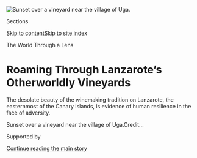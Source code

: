 <div id="app">

<div>

<div>

<div>

</div>

<div data-aria-hidden="false">

<div id="site-content" data-role="main">

<div>

<div class="css-1aor85t" style="opacity:0.000000001;z-index:-1;visibility:hidden">

<div class="css-1hqnpie">

<div class="css-epjblv">

<span class="css-17xtcya">[Travel](/section/travel)</span><span class="css-x15j1o">|</span><span class="css-fwqvlz">Roaming
Through Lanzarote’s Otherworldly
Vineyards</span>

</div>

<div class="css-k008qs">

<div class="css-1iwv8en">

<span class="css-18z7m18"></span>

<div>

</div>

</div>

<span class="css-1n6z4y">https://nyti.ms/2QjjPTz</span>

<div class="css-1705lsu">

<div class="css-4xjgmj">

<div class="css-4skfbu" data-role="toolbar" data-aria-label="Social Media Share buttons, Save button, and Comments Panel with current comment count" data-testid="share-tools">

  - 
  - 
  - 
  - 
    
    <div class="css-6n7j50">
    
    </div>

  - 
  - 

</div>

</div>

</div>

</div>

</div>

</div>

<div class="css-11qgg8s">

</div>

<div id="fullBleedHeaderContent">

<div class="css-1mre5cn">

![<span class="css-16f3y1r e13ogyst0" data-aria-hidden="true">Sunset
over a vineyard near the village of
Uga.</span>](https://static01.graylady3jvrrxbe.onion/images/2020/08/24/travel/24travel-lanzarote-01/24travel-lanzarote-01-articleLarge-v3.jpg?quality=75&auto=webp&disable=upscale)

</div>

<div class="css-hy7cq4">

<div class="css-6cn7ki">

<div class="NYTAppHideMasthead css-1bcu9v6 e1suatyy0">

<div class="section css-1o1qe8k e1suatyy2">

<div class="css-cu5p7t er09x8g0">

<div class="css-6n7j50">

</div>

<span class="css-1dv1kvn">Sections</span>

[Skip to content](#site-content)[Skip to site index](#site-index)

</div>

<div class="css-10698na e1huz5gh0">

</div>

</div>

</div>

The World Through a Lens

<div class="css-1sojcmr ehdk2mb0">

# Roaming Through Lanzarote’s Otherworldly Vineyards

</div>

The desolate beauty of the winemaking tradition on Lanzarote, the
easternmost of the Canary Islands, is evidence of human resilience in
the face of adversity.

</div>

</div>

<div class="css-nwzfg5 e1gnum310">

<span class="css-1f9pvn2 travel">Sunset over a vineyard near the village
of
Uga.</span><span class="css-cnj6d5 e1z0qqy90" itemprop="copyrightHolder"><span class="css-1ly73wi e1tej78p0">Credit...</span><span><span></span></span></span>

</div>

<div id="sponsor-wrapper" class="css-1hyfx7x">

<div id="sponsor-slug" class="css-19vbshk">

Supported by

</div>

[Continue reading the main
story](#after-sponsor)

<div id="sponsor" class="ad sponsor-wrapper" style="text-align:center;height:100%;display:block">

</div>

<div id="after-sponsor">

</div>

</div>

<div class="css-1wx1auc e1gnum311">

<div class="css-18e8msd">

<div class="css-vp77d3 epjyd6m0">

<div class="css-1baulvz">

Photographs and Text by
<span class="css-1baulvz last-byline" itemprop="name">Mónica R.
Goya</span>

</div>

</div>

  - 
    
    <div class="css-ld3wwf e16638kd2">
    
    Published Aug. 24, 2020Updated Aug. 29,
    2020
    
    </div>

  - 
    
    <div class="css-4xjgmj">
    
    <div class="css-pvvomx" data-role="toolbar" data-aria-label="Social Media Share buttons, Save button, and Comments Panel with current comment count" data-testid="share-tools">
    
      - 
      - 
      - 
      - 
        
        <div class="css-6n7j50">
        
        </div>
    
      - 
      - 
    
    </div>
    
    </div>

</div>

</div>

</div>

<div class="section meteredContent css-1r7ky0e" name="articleBody" itemprop="articleBody">

<div class="css-1fanzo5 StoryBodyCompanionColumn">

<div class="css-53u6y8">

*At the onset of the coronavirus pandemic, with travel restrictions in
place worldwide, we launched a series —* [*The World Through a
Lens*](https://www.nytimes3xbfgragh.onion/column/the-world-through-a-lens)
*— in which photojournalists help transport you, virtually, to some of
our planet’s most beautiful and intriguing places. This week, Mónica R.
Goya shares a collection of images from the Spanish island of
Lanzarote.*

-----

Situated some 80 miles off the southwest coast of Morocco, Lanzarote —
with its stunning coastline, desert-like climate and plethora of
volcanoes — is the easternmost of Spain’s Canary Islands. Major volcanic
activity between 1730 and 1736, and again in 1824, [indelibly altered
the island’s
landscape](http://volcano.oregonstate.edu/lanzarote#:~:text=Lanzarote%2C%20a%20shield%20volcano%20made,are%20near%20Montanas%20del%20Fuego.)
and helped pave the way for an improbable sight: a vast expanse of
otherworldly vineyards.

</div>

</div>

<div class="css-1fanzo5 StoryBodyCompanionColumn">

<div class="css-53u6y8">

In recent years, Spain has devoted more land to vines than [any other
country in the
world](https://www.foodswinesfromspain.com/spanishfoodwine/wcm/idc/groups/public/documents/documento_anexo/mde3/nzcw/~edisp/dax2017770176.pdf).
And while the Canary Islands, more broadly, have a longstanding wine
tradition — the archipelago’s wines, for example, were mentioned in
several of Shakespeare’s plays — nothing could prepare me for the
uniqueness of Lanzarote’s vines.

</div>

</div>

<div class="css-a7yk8a e73j0it0">

<div class="css-1xdhyk6 erfvjey0">

<span class="css-1ly73wi e1tej78p0">Image</span>

<div class="css-zjzyr8">

<div data-testid="lazyimage-container" style="height:580px">

</div>

</div>

</div>

<span class="css-16f3y1r e13ogyst0" data-aria-hidden="true">At the
coastal rock formations known as Los Hervideros, underwater caves create
dramatic sound (and visual) effects.</span>

<div class="css-1xdhyk6 erfvjey0">

<span class="css-1ly73wi e1tej78p0">Image</span>

<div class="css-zjzyr8">

<div data-testid="lazyimage-container" style="height:580px">

</div>

</div>

</div>

<span class="css-16f3y1r e13ogyst0" data-aria-hidden="true">The dark
sand beach near Charco de los Clicos, on Lanzarote’s western
coast.</span>

</div>

<div class="css-79elbk" data-testid="photoviewer-wrapper">

<div class="css-z3e15g" data-testid="photoviewer-wrapper-hidden">

</div>

<div class="css-1a48zt4 ehw59r15" data-testid="photoviewer-children">

![<span class="css-16f3y1r e13ogyst0" data-aria-hidden="true">The
Papagayo coast, at the southern tip of the island, is known for its
sandy beaches and calm
waters.</span>](https://static01.graylady3jvrrxbe.onion/images/2020/08/24/travel/24travel-lanzarote-06/24travel-lanzarote-06-articleLarge.jpg?quality=75&auto=webp&disable=upscale)

</div>

</div>

<div class="css-79elbk" data-testid="photoviewer-wrapper">

<div class="css-z3e15g" data-testid="photoviewer-wrapper-hidden">

</div>

<div class="css-1a48zt4 ehw59r15" data-testid="photoviewer-children">

<div class="css-1xdhyk6 erfvjey0">

<span class="css-1ly73wi e1tej78p0">Image</span>

<div class="css-zjzyr8">

<div data-testid="lazyimage-container" style="height:257.77777777777777px">

</div>

</div>

</div>

<span class="css-16f3y1r e13ogyst0" data-aria-hidden="true">Famara
Beach, in the north, is three miles long and popular among
surfers.</span>

</div>

</div>

<div class="css-1fanzo5 StoryBodyCompanionColumn">

<div class="css-53u6y8">

The most remarkable wine area on the island is La Geria, a 13,000-acre
protected landscape which lies at the foot of [Timanfaya National
Park](https://turismolanzarote.com/en/visiting-the-timanfaya-national-park/),
one of Lanzarote’s main tourist attractions. It was here in Timanfaya
that volcanic eruptions buried around a quarter of the island (including
La Geria) under a thick layer of lava and ash, creating a breathtakingly
barren scene — and eventually leading to a new way of growing vines.

</div>

</div>

<div class="css-a7yk8a e73j0it0">

<div class="css-1xdhyk6 erfvjey0">

<span class="css-1ly73wi e1tej78p0">Image</span>

<div class="css-zjzyr8">

<div data-testid="lazyimage-container" style="height:580px">

</div>

</div>

</div>

<span class="css-16f3y1r e13ogyst0" data-aria-hidden="true">The
10-mile-long Route of the Volcanoes at Timanfaya National Park follows a
single-track
road.</span>

<div class="css-1xdhyk6 erfvjey0">

<span class="css-1ly73wi e1tej78p0">Image</span>

<div class="css-zjzyr8">

<div data-testid="lazyimage-container" style="height:580px">

</div>

</div>

</div>

<span class="css-16f3y1r e13ogyst0" data-aria-hidden="true">Characteristic
scenery — with almost extraterrestrial qualities — at Timanfaya National
Park.</span>

</div>

<div class="css-1fanzo5 StoryBodyCompanionColumn">

<div class="css-53u6y8">

Many of the vines on Lanzarote are planted in inverted conical holes
known as hoyos, which are dug by hand to various depths, each one made
in search of the fertile soil underneath the ash and lapilli. In a
counterintuitive twist, the ash plays an essential role in the
vineyards’ success: It protects the ground from erosion, helps retain
moisture and regulates soil temperature.

Low semicircular rock walls protect the vines from the merciless winds.
Together with the hoyos, they contribute to an inventive growing method
that might easily be mistaken for a network of sculptural art.

</div>

</div>

<div class="css-a7yk8a e73j0it0">

<div class="css-1xdhyk6 erfvjey0">

<span class="css-1ly73wi e1tej78p0">Image</span>

<div class="css-zjzyr8">

<div data-testid="lazyimage-container" style="height:580px">

</div>

</div>

</div>

<span class="css-16f3y1r e13ogyst0" data-aria-hidden="true">Harvesting
grapes from deep hoyos near the village of Masdache, in La Geria.</span>

<div class="css-1xdhyk6 erfvjey0">

<span class="css-1ly73wi e1tej78p0">Image</span>

<div class="css-zjzyr8">

<div data-testid="lazyimage-container" style="height:580px">

</div>

</div>

</div>

<span class="css-16f3y1r e13ogyst0" data-aria-hidden="true">A bunch of
white grapes of the [Diego
variety](https://en.wikipedia.org/wiki/Vigiriega), which are famous for
their
acidity.</span>

</div>

<div class="css-79elbk" data-testid="photoviewer-wrapper">

<div class="css-z3e15g" data-testid="photoviewer-wrapper-hidden">

</div>

<div class="css-1a48zt4 ehw59r15" data-testid="photoviewer-children">

<div class="css-1xdhyk6 erfvjey0">

<span class="css-1ly73wi e1tej78p0">Image</span>

<div class="css-zjzyr8">

<div data-testid="lazyimage-container" style="height:257.77777777777777px">

</div>

</div>

</div>

<span class="css-16f3y1r e13ogyst0" data-aria-hidden="true">Vines grow
in a hillside plot near the village of Uga.</span>

</div>

</div>

<div class="css-1fanzo5 StoryBodyCompanionColumn">

<div class="css-53u6y8">

La Geria is a superb example of humans working hand-in-hand with nature.
In a way, the immense — if desolate — beauty of this area is evidence of
human resilience in the face of adversity: For hundreds of years,
inhabitants here have managed to extract life from volcanic ash on an
island often plagued by
drought.

</div>

</div>

<div class="css-79elbk" data-testid="photoviewer-wrapper">

<div class="css-z3e15g" data-testid="photoviewer-wrapper-hidden">

</div>

<div class="css-1a48zt4 ehw59r15" data-testid="photoviewer-children">

<div class="css-1xdhyk6 erfvjey0">

<span class="css-1ly73wi e1tej78p0">Image</span>

<div class="css-zjzyr8">

<div data-testid="lazyimage-container" style="height:257.77777777777777px">

</div>

</div>

</div>

<span class="css-16f3y1r e13ogyst0" data-aria-hidden="true">Houses
across the island are typically rectangular in shape, and are painted
white.</span>

</div>

</div>

<div class="css-1fanzo5 StoryBodyCompanionColumn">

<div class="css-53u6y8">

But changing weather patterns (including scarcer-than-usual rainfall)
and harsh economic realities are persistent threats. The traditional
hoyos system can yield about 1,200 pounds of grapes per acre. Other less
traditional (and less time intensive) cultivation systems on the island
can yield up to 6,000 pounds per acre — by utilizing higher-density
growing techniques and some forms of
mechanization.

</div>

</div>

<div class="css-79elbk" data-testid="photoviewer-wrapper">

<div class="css-z3e15g" data-testid="photoviewer-wrapper-hidden">

</div>

<div class="css-1a48zt4 ehw59r15" data-testid="photoviewer-children">

<div class="css-1xdhyk6 erfvjey0">

<span class="css-1ly73wi e1tej78p0">Image</span>

<div class="css-zjzyr8">

<div data-testid="lazyimage-container" style="height:257.77777777777777px">

</div>

</div>

</div>

<span class="css-16f3y1r e13ogyst0" data-aria-hidden="true">Timanfaya
National Park covers about 20 square miles.</span>

</div>

</div>

<div class="css-1fanzo5 StoryBodyCompanionColumn">

<div class="css-53u6y8">

An economist by trade and environmentalist at heart, the winegrower
Ascensión Robayna has a strong connection to Lanzarote and a serious
commitment to conservation. For years she has tended high-maintenance
and low-yielding organic vineyards, adamantly asserting that this unique
landscape, and the traditions embedded within it, must be kept alive.

</div>

</div>

<div>

</div>

<div class="css-1fanzo5 StoryBodyCompanionColumn">

<div class="css-53u6y8">

“Growing vines in hoyos means that farmers adapted to the special
circumstances of soil and climate, creating the most singular of the
agrarian ecosystems,” she said.

</div>

</div>

<div class="css-a7yk8a e73j0it0">

<div class="css-1xdhyk6 erfvjey0">

<span class="css-1ly73wi e1tej78p0">Image</span>

<div class="css-zjzyr8">

<div data-testid="lazyimage-container" style="height:580px">

</div>

</div>

</div>

<span class="css-16f3y1r e13ogyst0" data-aria-hidden="true">Ascensión
Robayna stands beside a lava fissure, called a chaboco, where ancient
muscat vines are grown.</span>

<div class="css-1xdhyk6 erfvjey0">

<span class="css-1ly73wi e1tej78p0">Image</span>

<div class="css-zjzyr8">

<div data-testid="lazyimage-container" style="height:580px">

</div>

</div>

</div>

<span class="css-16f3y1r e13ogyst0" data-aria-hidden="true">Ms. Robayna
outside Puro Rofe, a winery founded on the island in 2018.</span>

</div>

<div class="css-1fanzo5 StoryBodyCompanionColumn">

<div class="css-53u6y8">

There’s an obvious sparkle in Ms. Robayna’s eyes whenever she descends
into the lava fissures, called chabocos, where trees and grapevines —
especially muscat grapes, among the oldest of varieties — are grown.
([Puro Rofe](https://www.europeancellars.com/producer/puro-rofe/), a
winery founded on the island in 2018, recently released a wine made
exclusively from her chaboco-grown
grapes.)

</div>

</div>

<div class="css-79elbk" data-testid="photoviewer-wrapper">

<div class="css-z3e15g" data-testid="photoviewer-wrapper-hidden">

</div>

<div class="css-1a48zt4 ehw59r15" data-testid="photoviewer-children">

<div class="css-1xdhyk6 erfvjey0">

<span class="css-1ly73wi e1tej78p0">Image</span>

<div class="css-zjzyr8">

<div data-testid="lazyimage-container" style="height:257.77777777777777px">

</div>

</div>

</div>

<span class="css-16f3y1r e13ogyst0" data-aria-hidden="true">Ms. Robayna
among her vines, with the El Cuervo volcano in the distance.</span>

</div>

</div>

<div class="css-1fanzo5 StoryBodyCompanionColumn">

<div class="css-53u6y8">

In the late 19th century, a pestilent aphid, phylloxera, decimated
grapevines throughout mainland Europe. (The wine industry there was
salvaged by grafting European vines onto American rootstocks, which were
immune to phylloxera.) By contrast, phylloxera never reached Canarian
shores. As a result, vines here can be planted on their own roots — a
relative rarity in the wine world.

Hundred-year-old vines and unique grape varieties are a common sight
across the islands. Malvasia Volcánica is arguably the island’s most
well-known grape variety; others include Listán Negro, Diego and Listán
Blanco.

</div>

</div>

<div class="css-79elbk" data-testid="photoviewer-wrapper">

<div class="css-z3e15g" data-testid="photoviewer-wrapper-hidden">

</div>

<div class="css-1a48zt4 ehw59r15" data-testid="photoviewer-children">

<div class="css-1xdhyk6 erfvjey0">

<span class="css-1ly73wi e1tej78p0">Image</span>

<div class="css-zjzyr8">

<div data-testid="lazyimage-container" style="height:580px">

</div>

</div>

</div>

<span class="css-16f3y1r e13ogyst0" data-aria-hidden="true">In La Geria,
grapes from the hoyos are harvested by hand.</span>

</div>

</div>

<div class="css-1fanzo5 StoryBodyCompanionColumn">

<div class="css-53u6y8">

Once, while visiting a set of vineyards near Uga, a small village in
southern Lanzarote, I followed the winegrower Vicente Torres as he
climbed barefoot — the traditional way of working here — up the hillside
to inspect his vines. With the lapilli tickling my feet, and while
sinking slightly with each step, I found the ascent more arduous than
I’d anticipated. Growing anything in this soil, I learned, is hard
work.

</div>

</div>

<div class="css-79elbk" data-testid="photoviewer-wrapper">

<div class="css-z3e15g" data-testid="photoviewer-wrapper-hidden">

</div>

<div class="css-1a48zt4 ehw59r15" data-testid="photoviewer-children">

<div class="css-1xdhyk6 erfvjey0">

<span class="css-1ly73wi e1tej78p0">Image</span>

<div class="css-zjzyr8">

<div data-testid="lazyimage-container" style="height:257.77777777777777px">

</div>

</div>

</div>

<span class="css-16f3y1r e13ogyst0" data-aria-hidden="true">Vicente
Torres, of the Puro Rofe winery, walks around his vineyards barefoot,
the traditional way of working in the
hoyos.</span>

</div>

</div>

<div class="css-79elbk" data-testid="photoviewer-wrapper">

<div class="css-z3e15g" data-testid="photoviewer-wrapper-hidden">

</div>

<div class="css-1a48zt4 ehw59r15" data-testid="photoviewer-children">

<div class="css-1xdhyk6 erfvjey0">

<span class="css-1ly73wi e1tej78p0">Image</span>

<div class="css-zjzyr8">

<div data-testid="lazyimage-container" style="height:257.77777777777777px">

</div>

</div>

</div>

<span class="css-16f3y1r e13ogyst0" data-aria-hidden="true">Mr. Torres
in his vineyard, near the village of Uga.</span>

</div>

</div>

<div class="css-1fanzo5 StoryBodyCompanionColumn">

<div class="css-53u6y8">

According to regulatory data, this year’s harvest is expected to be less
than half of last year’s, with a forecast of about 2.6 million pounds of
grapes.

</div>

</div>

<div class="css-1fanzo5 StoryBodyCompanionColumn">

<div class="css-53u6y8">

“The oldest men around here say they don’t recall a year as bad for
vineyards as this,” said Pablo Matallana, an oenologist who grew up on
neighboring Tenerife but has family roots on Lanzarote. “We have been
enduring two years of extreme drought. Some plots have debilitated
considerably, and the vigor of the vines has decreased,” he
said.

</div>

</div>

<div class="css-79elbk" data-testid="photoviewer-wrapper">

<div class="css-z3e15g" data-testid="photoviewer-wrapper-hidden">

</div>

<div class="css-1a48zt4 ehw59r15" data-testid="photoviewer-children">

<div class="css-1xdhyk6 erfvjey0">

<span class="css-1ly73wi e1tej78p0">Image</span>

<div class="css-zjzyr8">

<div data-testid="lazyimage-container" style="height:257.77777777777777px">

</div>

</div>

</div>

<span class="css-16f3y1r e13ogyst0" data-aria-hidden="true">[Listán
Negro](https://en.wikipedia.org/wiki/Listán_negro) grapes in a palm leaf
basket, which were traditionally used for harvest until lighter options
became available.</span>

</div>

</div>

<div class="css-1fanzo5 StoryBodyCompanionColumn">

<div class="css-53u6y8">

Rayco Fernández, a founding member of the Puro Rofe winery and a
distributor praised for having been one of the first to showcase quality
Canarian wines, agreed. “The drought is ruining vineyards,” he said,
adding that the ash, where there is a thick enough layer of it, has been
a lifeline.

</div>

</div>

<div class="css-a7yk8a e73j0it0">

<div class="css-1xdhyk6 erfvjey0">

<span class="css-1ly73wi e1tej78p0">Image</span>

<div class="css-zjzyr8">

<div data-testid="lazyimage-container" style="height:580px">

</div>

</div>

</div>

<span class="css-16f3y1r e13ogyst0" data-aria-hidden="true">Pablo
Matallana’s Vinícola Taro white wine is made from Malvasia
grapes.</span>

<div class="css-1xdhyk6 erfvjey0">

<span class="css-1ly73wi e1tej78p0">Image</span>

<div class="css-zjzyr8">

<div data-testid="lazyimage-container" style="height:580px">

</div>

</div>

</div>

<span class="css-16f3y1r e13ogyst0" data-aria-hidden="true">Mr. Torres
tastes wine straight from the barrel at Puro Rofe.</span>

</div>

<div class="css-1fanzo5 StoryBodyCompanionColumn">

<div class="css-53u6y8">

But Lanzarote faces other threats, too. Tourism accounts for a
significant portion of the island’s gross domestic product. And, despite
a relatively low number of confirmed coronavirus infections, this
economic sector has largely evaporated.

According to a Covid-19 economic impact study conducted at La Laguna
University, Lanzarote’s G.D.P. is projected to drop by 21 percent.

</div>

</div>

<div class="css-a7yk8a e73j0it0">

<div class="css-1xdhyk6 erfvjey0">

<span class="css-1ly73wi e1tej78p0">Image</span>

<div class="css-zjzyr8">

<div data-testid="lazyimage-container" style="height:580px">

</div>

</div>

</div>

<span class="css-16f3y1r e13ogyst0" data-aria-hidden="true">Harvested
grapes are carried off a plot in La Geria.</span>

<div class="css-1xdhyk6 erfvjey0">

<span class="css-1ly73wi e1tej78p0">Image</span>

<div class="css-zjzyr8">

<div data-testid="lazyimage-container" style="height:580px">

</div>

</div>

</div>

<span class="css-16f3y1r e13ogyst0" data-aria-hidden="true">A hoyo
vineyard in Masdache.</span>

</div>

<div class="css-1fanzo5 StoryBodyCompanionColumn">

<div class="css-53u6y8">

With the number of winegrowers falling, and climate change wreaking
havoc, the future of winemaking on Lanzarote appears more challenging
than ever.

There’s no doubt, though, that the island holds a kind of mythical sway
over its visitors. It’s been almost a year since my last trip to
Lanzarote, yet I continue to revisit certain images in my mind: of vines
emerging from the majestic hoyos at the foot of Timanfaya — a splendor
still to be treasured there, at least for now.

</div>

</div>

<div class="css-79elbk" data-testid="photoviewer-wrapper">

<div class="css-z3e15g" data-testid="photoviewer-wrapper-hidden">

</div>

<div class="css-1a48zt4 ehw59r15" data-testid="photoviewer-children">

<div class="css-1xdhyk6 erfvjey0">

<span class="css-1ly73wi e1tej78p0">Image</span>

<div class="css-zjzyr8">

<div data-testid="lazyimage-container" style="height:580px">

</div>

</div>

</div>

<span class="css-16f3y1r e13ogyst0" data-aria-hidden="true">Morning
light over freshly harvested Diego grapes at a vineyard in La
Geria.</span>

</div>

</div>

<div class="css-1fanzo5 StoryBodyCompanionColumn">

<div class="css-53u6y8">

[*Mónica R. Goya*](http://www.monicargoya.com/) *is a London-based
journalist and photographer. Her last World Through a Lens essay was
about a* [*hut-to-hut hike in the
Dolomites*](https://www.nytimes3xbfgragh.onion/2020/06/24/travel/dolomites-italy-hut-hiking.html)*.
You can follow her work on*
[*Instagram*](https://www.instagram.com/monicargoya/)*.*

</div>

</div>

<div>

</div>

<div class="css-1fanzo5 StoryBodyCompanionColumn">

<div class="css-53u6y8">

***Follow New York Times Travel*** *on*
[*Instagram*](https://www.instagram.com/nytimestravel/)*,*
[*Twitter*](https://twitter.com/nytimestravel) *and*
[*Facebook*](https://www.facebookcorewwwi.onion/nytimestravel/)*. And*
[*sign up for our weekly Travel Dispatch
newsletter*](https://www.nytimes3xbfgragh.onion/newsletters/traveldispatch)
*to receive expert tips on traveling smarter and inspiration for your
next vacation.*

</div>

</div>

</div>

<div>

</div>

<div>

</div>

<div>

</div>

<div>

<div id="bottom-wrapper" class="css-1ede5it">

<div id="bottom-slug" class="css-l9onyx">

Advertisement

</div>

[Continue reading the main
story](#after-bottom)

<div id="bottom" class="ad bottom-wrapper" style="text-align:center;height:100%;display:block;min-height:90px">

</div>

<div id="after-bottom">

</div>

</div>

</div>

</div>

</div>

## Site Index

<div>

</div>

## Site Information Navigation

  - [© <span>2020</span> <span>The New York Times
    Company</span>](https://help.nytimes3xbfgragh.onion/hc/en-us/articles/115014792127-Copyright-notice)

<!-- end list -->

  - [NYTCo](https://www.nytco.com/)
  - [Contact
    Us](https://help.nytimes3xbfgragh.onion/hc/en-us/articles/115015385887-Contact-Us)
  - [Work with us](https://www.nytco.com/careers/)
  - [Advertise](https://nytmediakit.com/)
  - [T Brand Studio](http://www.tbrandstudio.com/)
  - [Your Ad
    Choices](https://www.nytimes3xbfgragh.onion/privacy/cookie-policy#how-do-i-manage-trackers)
  - [Privacy](https://www.nytimes3xbfgragh.onion/privacy)
  - [Terms of
    Service](https://help.nytimes3xbfgragh.onion/hc/en-us/articles/115014893428-Terms-of-service)
  - [Terms of
    Sale](https://help.nytimes3xbfgragh.onion/hc/en-us/articles/115014893968-Terms-of-sale)
  - [Site
    Map](https://spiderbites.nytimes3xbfgragh.onion)
  - [Help](https://help.nytimes3xbfgragh.onion/hc/en-us)
  - [Subscriptions](https://www.nytimes3xbfgragh.onion/subscription?campaignId=37WXW)

</div>

</div>

</div>

</div>
